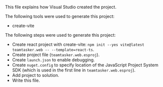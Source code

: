 This file explains how Visual Studio created the project.

The following tools were used to generate this project:
- create-vite

The following steps were used to generate this project:
- Create react project with create-vite: `npm init --yes vite@latest teamtasker.web -- --template=react-ts`.
- Create project file (`teamtasker.web.esproj`).
- Create `launch.json` to enable debugging.
- Create `nuget.config` to specify location of the JavaScript Project System SDK (which is used in the first line in `teamtasker.web.esproj`).
- Add project to solution.
- Write this file.
